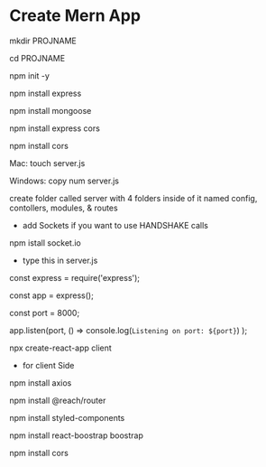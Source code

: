 # Create Mern App

mkdir PROJNAME

cd PROJNAME

npm init -y

npm install express

npm install mongoose 

npm install express cors 

npm install cors

Mac: touch server.js

Windows: copy num server.js

create folder called server with 4 folders inside of it named config, contollers, modules, & routes

+ add Sockets if you want to use HANDSHAKE calls 

npm istall socket.io

+ type this in server.js

const express = require('express');

const app = express();

const port = 8000;
    
app.listen(port, () => console.log(`Listening on port: ${port}`) );

npx create-react-app client

+ for client Side

npm install axios

npm install @reach/router

npm install styled-components

npm install react-boostrap boostrap

npm install cors

